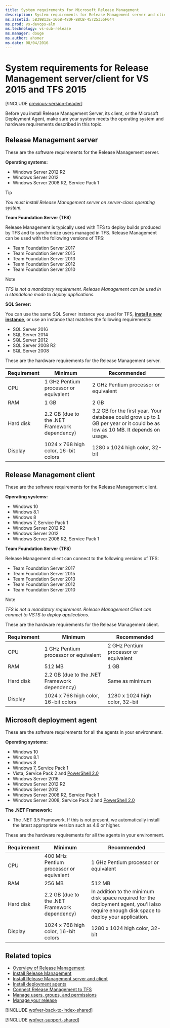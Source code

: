 ```yaml
---
title: System requirements for Microsoft Release Management
description: System requirements for Release Management server and client for VS 2015 and TFS 2015
ms.assetid: 5B39B13E-166B-48DF-B8CB-45725355F644
ms.prod: vs-devops-alm
ms.technology: vs-sub-release
ms.manager: douge
ms.author: ahomer
ms.date: 08/04/2016
---
```


# System requirements for Release Management server/client for VS 2015 and TFS 2015

[!INCLUDE [previous-version-header](../../_shared/previous-version-header.md)]

Before you install Release Management Server, its client, or the Microsoft 
Deployment Agent, make sure your system meets the operating system and 
hardware requirements described in this topic.

## Release Management server

These are the software requirements for the Release Management server. 

**Operating systems:**

* Windows Server 2012 R2
* Windows Server 2012
* Windows Server 2008 R2, Service Pack 1 

> [!TIP]
> _You must install Release Management server on server-class 
> operating system._
 
**Team Foundation Server (TFS)** 

Release Management is typically used with TFS to deploy builds produced by 
TFS and to synchronize users managed in TFS. Release Management can be used 
with the following versions of TFS:

* Team Foundation Server 2017
* Team Foundation Server 2015
* Team Foundation Server 2013
* Team Foundation Server 2012
* Team Foundation Server 2010

> [!NOTE]
> _TFS is not a mandatory requirement. Release Management can be 
> used in a standalone mode to deploy applications._

**SQL Server:** 

You can use the same SQL Server instance you used for TFS, 
**[install a new instance](../../../tfs-server/install/sql-server/install-sql-server.md)**, 
or use an instance that matches the following requirements: 

* SQL Server 2016 
* SQL Server 2014 
* SQL Server 2012
* SQL Server 2008 R2
* SQL Server 2008

These are the hardware requirements for the Release Management server.

| **Requirement** | **Minimum** | **Recommended** |
| --------------- | ----------- | --------------- |
| CPU | 1 GHz Pentium processor or equivalent | 2 GHz Pentium processor or equivalent |
| RAM | 1 GB | 2 GB |
| Hard disk | 2.2 GB (due to the .NET Framework dependency) | 3.2 GB for the first year. Your database could grow up to 1 GB per year or it could be as low as 10 MB. It depends on usage. |
| Display | 1024 x 768 high color, 16-bit colors | 1280 x 1024 high color, 32-bit | 

## Release Management client
 
These are the software requirements for the Release Management client.

**Operating systems:** 

* Windows 10
* Windows 8.1
* Windows 8
* Windows 7, Service Pack 1 
* Windows Server 2012 R2
* Windows Server 2012
* Windows Server 2008 R2, Service Pack 1 

**Team Foundation Server (TFS)** 

Release Management client can connect to the following versions of TFS:

* Team Foundation Server 2017
* Team Foundation Server 2015
* Team Foundation Server 2013
* Team Foundation Server 2012
* Team Foundation Server 2010

> [!NOTE]
> _TFS is not a mandatory requirement. Release Management Client 
> can connect to VSTS to deploy applications._

These are the hardware requirements for the Release Management client.

| **Requirement** | **Minimum** | **Recommended** |
| --------------- | ----------- | --------------- |
| CPU | 1 GHz Pentium processor or equivalent | 2 GHz Pentium processor or equivalent |
| RAM | 512 MB | 1 GB |
| Hard disk | 2.2 GB (due to the .NET Framework dependency) | Same as minimum |
| Display | 1024 x 768 high color, 16-bit colors | 1280 x 1024 high color, 32-bit | 

## Microsoft deployment agent
  
These are the software requirements for all the agents in your environment.

**Operating systems:** 

* Windows 10
* Windows 8.1
* Windows 8
* Windows 7, Service Pack 1
* Vista, Service Pack 2 and [PowerShell 2.0](https://www.microsoft.com/download/details.aspx?id=9864) 
* Windows Server 2016
* Windows Server 2012 R2
* Windows Server 2012
* Windows Server 2008 R2, Service Pack 1 
* Windows Server 2008, Service Pack 2 and [PowerShell 2.0](http://support.microsoft.com/kb/968930)

**The .NET Framework:**

* The .NET 3.5 Framework. If this is not present, we automatically install 
  the latest appropriate version such as 4.6 or higher.

These are the hardware requirements for all the agents in your environment.

| **Requirement** | **Minimum** | **Recommended** |
| --------------- | ----------- | --------------- |
| CPU | 400 MHz Pentium processor or equivalent | 1 GHz Pentium processor or equivalent |
| RAM | 256 MB | 512 MB |
| Hard disk | 2.2 GB (due to the .NET Framework dependency) | In addition to the minimum disk space required for the deployment agent, you'll also require enough disk space to deploy your application. |
| Display | 1024 x 768 high color, 16-bit colors | 1280 x 1024 high color, 32-bit | 

## Related topics

* [Overview of Release Management](../release-management-overview.md)
* [Install Release Management](../install-release-management.md)
* [Install Release Management server and client](install-server-and-client.md)
* [Install deployment agents](install-deployment-agent.md)
* [Connect Release Management to TFS](connect-to-tfs.md)
* [Manage users, groups, and permissions](../add-users-and-groups.md)
* [Manage your release](../manage-your-release.md) 
 
[!INCLUDE [wpfver-back-to-index-shared](../../_shared/wpfver-back-to-index-shared.md)]
 
[!INCLUDE [wpfver-support-shared](../../_shared/wpfver-support-shared.md)]
